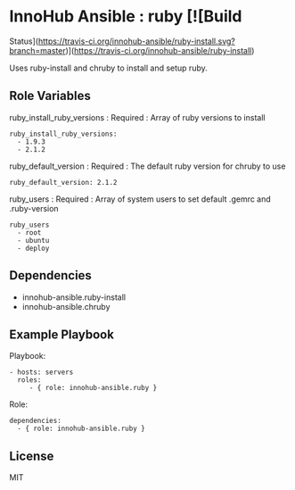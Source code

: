 # InnoHub Ansible : ruby [![Build
Status](https://travis-ci.org/innohub-ansible/ruby-install.svg?branch=master)](https://travis-ci.org/innohub-ansible/ruby-install)

Uses ruby-install and chruby to install and setup ruby.

Role Variables
--------------

ruby_install_ruby_versions : Required : Array of ruby versions to install

    ruby_install_ruby_versions:
      - 1.9.3
      - 2.1.2

ruby_default_version : Required : The default ruby version for chruby to use

    ruby_default_version: 2.1.2

ruby_users : Required : Array of system users to set default .gemrc and .ruby-version

    ruby_users
      - root
      - ubuntu
      - deploy

Dependencies
------------

* innohub-ansible.ruby-install
* innohub-ansible.chruby

Example Playbook
----------------

Playbook:

    - hosts: servers
      roles:
         - { role: innohub-ansible.ruby }

Role:

    dependencies:
      - { role: innohub-ansible.ruby }

License
-------

MIT
